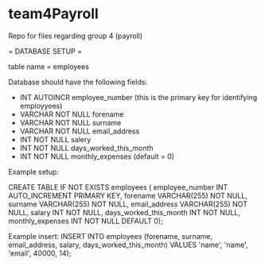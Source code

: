# team4Payroll
Repo for files regarding group 4 (payroll)


= DATABASE SETUP =

table name = employees

Database should have the following fields:
- INT AUTOINCR employee_number (this is the primary key for identifying employyees)
- VARCHAR NOT NULL forename
- VARCHAR NOT NULL surname
- VARCHAR NOT NULL email_address
- INT NOT NULL salery
- INT NOT NULL days_worked_this_month
- INT NOT NULL monthly_expenses (default = 0)


Example setup:

CREATE TABLE IF NOT EXISTS employees (
    employee_number INT AUTO_INCREMENT PRIMARY KEY,
    forename VARCHAR(255) NOT NULL,
    surname VARCHAR(255) NOT NULL,
    email_address VARCHAR(255) NOT NULL,
    salary INT NOT NULL,
    days_worked_this_month INT NOT NULL,
    monthly_expenses INT NOT NULL DEFAULT 0);


Example insert:
INSERT INTO employees (forename, surname, email_address, salary, days_worked_this_month) VALUES
'name', 'name', 'email', 40000, 14);